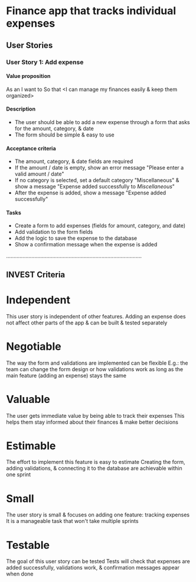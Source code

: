 # Finance app that tracks individual expenses

## User Stories

### User Story 1: Add expense

#### Value proposition

As an <user>
I want to <add a new expense>
So that <I can manage my finances easily & keep them organized>

#### Description

- The user should be able to add a new expense through a form that asks for the amount, category, & date
- The form should be simple & easy to use

#### Acceptance criteria

- The amount, category, & date fields are required
- If the amount / date is empty, show an error message "Please enter a valid amount / date"
- If no category is selected, set a default category "Miscellaneous"
  & show a message "Expense added successfully to _Miscellaneous_"
- After the expense is added, show a message "Expense added successfully"

#### Tasks

- Create a form to add expenses (fields for amount, category, and date)
- Add validation to the form fields
- Add the logic to save the expense to the database
- Show a confirmation message when the expense is added

...........................................................................................

## INVEST Criteria

# Independent

This user story is independent of other features.
Adding an expense does not affect other parts of the app & can be built & tested separately

# Negotiable

The way the form and validations are implemented can be flexible
E.g.: the team can change the form design or how validations work as long as the main feature (adding an expense) stays the same

# Valuable

The user gets immediate value by being able to track their expenses
This helps them stay informed about their finances & make better decisions

# Estimable

The effort to implement this feature is easy to estimate
Creating the form, adding validations, & connecting it to the database are achievable within one sprint

# Small

The user story is small & focuses on adding one feature: tracking expenses
It is a manageable task that won't take multiple sprints

# Testable

The goal of this user story can be tested
Tests will check that expenses are added successfully, validations work, & confirmation messages appear when done
